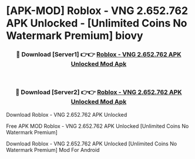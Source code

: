 # [APK-MOD] Roblox - VNG 2.652.762 APK Unlocked - [Unlimited Coins No Watermark Premium] biovy



<div align="center">
<h3>🔴 Download [Server1] 👉👉 <a href="https://momento.my/?title=Roblox_-_VNG_2.652.762_APK_Unlocked">Roblox - VNG 2.652.762 APK Unlocked Mod Apk</a></h3><br>

<h3>🔴 Download [Server2] 👉👉 <a href="https://momento.my/?title=Roblox_-_VNG_2.652.762_APK_Unlocked">Roblox - VNG 2.652.762 APK Unlocked Mod Apk</a></h3>
</div>



Download Roblox - VNG 2.652.762 APK Unlocked 

Free APK MOD Roblox - VNG 2.652.762 APK Unlocked [Unlimited Coins No Watermark Premium]

Download Roblox - VNG 2.652.762 APK Unlocked [Unlimited Coins No Watermark Premium] Mod For Android
